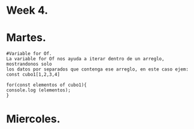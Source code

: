 # Week 4.
# Martes.
  
    #Variable for Of.
    La variable for Of nos ayuda a iterar dentro de un arreglo, mostrandonos solo 
    los datos por separados que contenga ese arreglo, en este caso ejem:
    const cubo1[1,2,3,4]
    
    for(const elementos of cubo1){
    console.log (elementos);
    }
  

# Miercoles.
